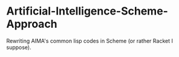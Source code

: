 Artificial-Intelligence-Scheme-Approach
=======================================

Rewriting AIMA's common lisp codes in Scheme (or rather Racket I suppose). 
